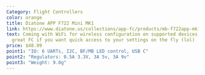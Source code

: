 ```yaml
---
Category: Flight Controllers
color: orange
title: Diatone APP F722 Mini MK1
link: https://www.diatone.us/collections/app-fc/products/mb-f722app-mk1-fc
text: Coming with WiFi for wireless configuration on supported devices, it's a
  great FC if you want quick access to your settings on the fly (lol)
price: $48.99
point1: "IO: 6 UARTs, I2C, BF/MB LED control, USB C"
point2: "Regulators: 0.5A 3.3V, 3A 5v, 3A 9v"
point3: "Weight: 9.0g"
---
```

